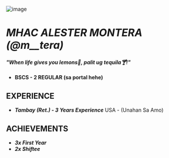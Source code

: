 ![image](https://i.ibb.co/XxKhd4Cg/appdev.png)

# ***MHAC ALESTER MONTERA (@m__tera)***

#### ***"When life gives you lemons🍋, palit ug tequila🍸!"***

- **BSCS - 2 REGULAR (sa portal hehe)**

## EXPERIENCE
- ***Tambay (Ret.) - 3 Years Experience***
 USA - (Unahan Sa Amo)

## ACHIEVEMENTS
- ***3x First Year***
- ***2x Shiftee***









